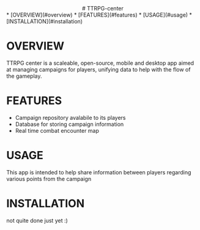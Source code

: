 <!-- MANPAGE: BEGIN EXCLUDED SECTION -->

<div align="center">
# TTRPG-center
</div>
* [OVERVIEW](#overview)
* [FEATURES](#features)
* [USAGE](#usage)
* [INSTALLATION](#installation)

<!-- MANPAGE: END EXCLUDED SECTION -->

# OVERVIEW 
TTRPG center is a scaleable, open-source, mobile and desktop app aimed at managing campaigns for players, unifying data to help with the flow of the gameplay.

# FEATURES
* Campaign repository avalabile to its players
* Database for storing campaign information
* Real time combat encounter map

# USAGE
This app is intended to help share information between players regarding various points from the campaign 

# INSTALLATION
not quite done just yet :)

